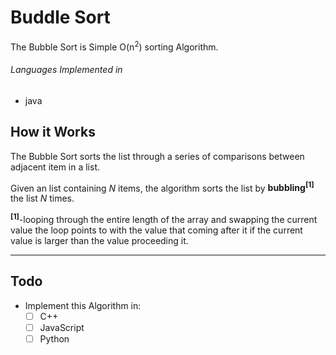 # Buddle Sort

The Bubble Sort is Simple O(n<sup>2</sup>) sorting Algorithm.

###### Languages Implemented in
* java

## How it Works

The Bubble Sort sorts the list through a series of comparisons between adjacent item in a list.

Given an list containing *N* items, the algorithm sorts the list by __bubbling<sup>[1]</sup>__ the list *N* times.

__<sup>[1]</sup>__-looping through the  entire length of the array and swapping the current value the loop points to with the value that coming after it if the current value is larger than the value proceeding it.

***

## Todo

* Implement this Algorithm in:
  - [ ] C++
  - [ ] JavaScript
  - [ ] Python
